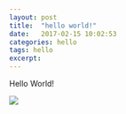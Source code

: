 ```yaml
---
layout: post
title:  "hello world!"
date:   2017-02-15 10:02:53
categories: hello
tags: hello
excerpt:
---
```


Hello World!

![](http://ww1.sinaimg.cn/large/ce56395agy1fcqxrlb3pqj20sg0lcqb8)
